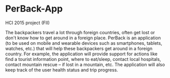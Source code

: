 # PerBack-App
HCI 2015 project (FII)

The backpackers travel a lot through foreign countries, often get lost or don't know how to get around in a 
foreign place. PerBack is an application (to be used on mobile and wearable devices such as smartphones, tablets, watches, etc.) that will help these backpackers get around in a foreign country. For example, the application will provide support for actions like find a tourist information point, where to eat/sleep, contact local hospitals, contact mountain rescue – if lost in a mountain, etc. The application will also keep track of the user health status and trip progress.
